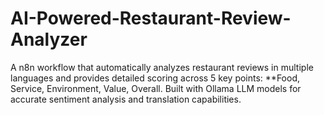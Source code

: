 # AI-Powered-Restaurant-Review-Analyzer
A n8n workflow that automatically analyzes restaurant reviews in multiple languages and provides detailed scoring across 5 key points: **Food, Service, Environment, Value, Overall. Built with Ollama LLM models for accurate sentiment analysis and translation capabilities.
